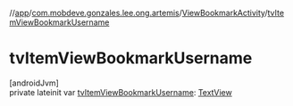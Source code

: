 //[app](../../../index.md)/[com.mobdeve.gonzales.lee.ong.artemis](../index.md)/[ViewBookmarkActivity](index.md)/[tvItemViewBookmarkUsername](tv-item-view-bookmark-username.md)

# tvItemViewBookmarkUsername

[androidJvm]\
private lateinit var [tvItemViewBookmarkUsername](tv-item-view-bookmark-username.md): [TextView](https://developer.android.com/reference/kotlin/android/widget/TextView.html)
